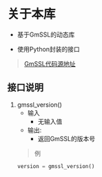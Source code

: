 # 关于本库

- 基于GmSSL的动态库

- 使用Python封装的接口


> [GmSSL代码源地址](https://github.com/guanzhi/GmSSL)

## 接口说明

1. gmssl_version()
    - 输入
        + 无输入值
    - 输出:
        + 返回GmSSL的版本号
    > 例
    ```python
    version = gmssl_version()
    ```
    